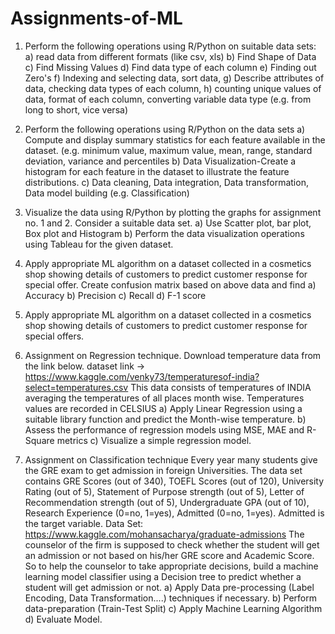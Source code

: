 # Assignments-of-ML

1) Perform the following operations using R/Python on suitable data sets:
    a) read data from different formats (like csv, xls)
    b) Find Shape of Data
    c) Find Missing Values
    d) Find data type of each column
    e) Finding out Zero's
    f) Indexing and selecting data, sort data,
    g) Describe attributes of data, checking data types of each column,
    h) counting unique values of data, format of each column, converting variable
    data type (e.g. from long to short, vice versa)


2) Perform the following operations using R/Python on the data sets
    a) Compute and display summary statistics for each feature available in the dataset. (e.g. minimum value, maximum value, mean, range, standard deviation, variance and percentiles
    b) Data Visualization-Create a histogram for each feature in the dataset to illustrate the feature distributions.
    c) Data cleaning, Data integration, Data transformation, Data model building (e.g. Classification)


3) Visualize the data using R/Python by plotting the graphs for assignment no. 1 and 2. Consider a suitable data set.
    a) Use Scatter plot, bar plot, Box plot and Histogram
    b) Perform the data visualization operations using Tableau for the given dataset.



4) Apply appropriate ML algorithm on a dataset collected in a cosmetics shop showing details of customers to predict customer response for special offer. Create confusion matrix based on above data and find
    a) Accuracy
    b) Precision
    c) Recall
    d) F-1 score


5) Apply appropriate ML algorithm on a dataset collected in a cosmetics shop showing details of customers to predict customer response for special offers.


6) Assignment on Regression technique. Download temperature data from the link below.
dataset link ->  https://www.kaggle.com/venky73/temperaturesof-india?select=temperatures.csv This data consists of temperatures of INDIA averaging the temperatures of all places month wise. Temperatures values are recorded in CELSIUS 
    a) Apply Linear Regression using a suitable library function and predict the Month-wise temperature.
    b) Assess the performance of regression models using MSE, MAE and R-Square metrics 
    c) Visualize a simple regression model.


7) Assignment on Classification technique Every year many students give the GRE exam to get admission in foreign Universities. The data set contains GRE Scores (out of 340), TOEFL Scores (out of 120), University Rating (out of 5), Statement of Purpose strength (out of 5), Letter of Recommendation strength (out of 5), Undergraduate GPA (out of 10), Research Experience (0=no, 1=yes), Admitted (0=no, 1=yes). Admitted is the target variable. Data Set: https://www.kaggle.com/mohansacharya/graduate-admissions The counselor of the firm is supposed to check whether the student will get an admission or not based on his/her GRE score and Academic Score. So to help the counselor to take appropriate decisions, build a machine learning model classifier using a Decision tree to predict whether a student will get admission or not. a) Apply Data pre-processing (Label Encoding, Data Transformation....) techniques if necessary. b) Perform data-preparation (Train-Test Split) c) Apply Machine Learning Algorithm d) Evaluate Model.

